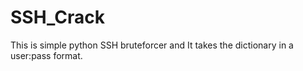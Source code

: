 SSH_Crack
=========

This is simple python SSH bruteforcer and It takes the dictionary in a user:pass format.
